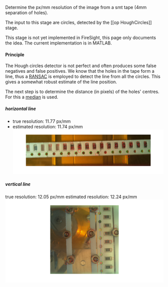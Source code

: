 Determine the px/mm resolution of the image from a smt tape (4mm separation of holes).

The input to this stage are circles, detected by the [[op HoughCircles]] stage.

This stage is not yet implemented in FireSight, this page only documents the idea. The current implementation is in MATLAB.

#### Principle

The Hough circles detector is not perfect and often produces some false negatives and false positives. We know that the holes in the tape form a line, thus a [RANSAC](https://en.wikipedia.org/wiki/RANSAC) is employed to detect the line from all the circles. This gives a somewhat robust estimate of the line position.

The next step is to determine the distance (in pixels) of the holes' centres. For this a [median](https://en.wikipedia.org/wiki/Median) is used.

##### horizontal line
* true resolution: 11.77 px/mm
* estimated resolution: 11.74 px/mm
![8mm](img/8mm_line_circles_RANSAC.png)

##### vertical line
true resolution: 12.05 px/mm
estimated resolution: 12.24 px/mm
![8mm vertical](img/8mm-vert_line_circles_RANSAC.png)